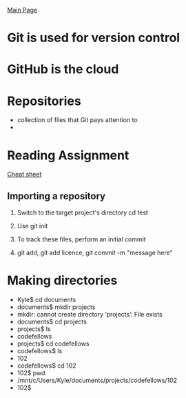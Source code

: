 [Main Page](https://averion305.github.io/reading-notes/)

# Git is used for version control

# GitHub is the cloud

# Repositories

- collection of files that Git pays attention to
-
# Reading Assignment
[Cheat sheet](https://blog.udemy.com/git-tutorial-a-comprehensive-guide/)
## Importing a repository

1. Switch to the target project's directory cd test

1. Use git init

1. To track these files, perform an initial commit 

1. git add, git add licence, git commit -m "message here"

# Making directories

- Kyle$ cd documents
- documents$ mkdir projects
- mkdir: cannot create directory ‘projects’: File exists
- documents$ cd projects
- projects$ ls
- codefellows
- projects$ cd codefellows
- codefellows$ ls
- 102
- codefellows$ cd 102
- 102$ pwd
- /mnt/c/Users/Kyle/documents/projects/codefellows/102
- 102$

